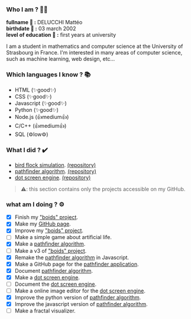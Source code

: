 ### Who I am ? 🤷‍♂️
  
**fullname 👑 :** DELUCCHI Mattéo  
**birthdate 🎂 :** 03 march 2002  
**level of education 📘 :** first years at university  
  
I am a student in mathematics and computer science at the University of Strasbourg in France. I'm interested in many areas of computer science, such as machine learning, web design, etc...
  
### Which languages I know ? 📚
  
- HTML (✨good✨)
- CSS (✨good✨)
- Javascript (✨good✨)
- Python (✨good✨)
- Node.js (👍medium👍)
- C/C++ (👍medium👍)
- SQL (⚙️low⚙️)

### What I did ? ✔️

- [bird flock simulation](https://mattesthaut.github.io/boids). [(repository)](https://github.com/MattEstHaut/boids) 
- [pathfinder algorithm](https://mattesthaut.github.io/pathfinder). [(repository)](https://github.com/MattEstHaut/pathfinder)
- [dot screen engine](https://mattesthaut.github.io). [(repository)](https://github.com/MattEstHaut/dotscreen)

>⚠️: this section contains only the projects accessible on my GitHub.

### what am I doing ? ⚙️
  
- [x] Finish my ["boids" project](https://github.com/MattEstHaut/boids).
- [X] Make my [GitHub page](https://mattesthaut.github.io/). 
- [X] Improve my ["boids" project](https://github.com/MattEstHaut/boids).  
- [ ] Make a simple game about artificial life.
- [X] Make a [pathfinder algorithm](https://github.com/MattEstHaut/pathfinder).
- [ ] Make a v3 of ["boids" project](https://github.com/MattEstHaut/boids). 
- [X] Remake the [pathfinder algorithm](https://github.com/MattEstHaut/pathfinder) in Javascript. 
- [X] Make a GitHub page for the [pathfinder application](https://mattesthaut.github.io/pathfinder).
- [X] Document [pathfinder algorithm](https://github.com/MattEstHaut/pathfinder).
- [X] Make a [dot screen engine](https://github.com/MattEstHaut/dotscreen).
- [ ] Document the [dot screen engine](https://github.com/MattEstHaut/dotscreen).
- [ ] Make a online image editor for the [dot screen engine](https://github.com/MattEstHaut/dotscreen).
- [X] Improve the python version of [pathfinder algorithm](https://github.com/MattEstHaut/pathfinder).
- [X] Improve the javascript version of [pathfinder algorithm](https://github.com/MattEstHaut/pathfinder).
- [ ] Make a fractal visualizer. 
